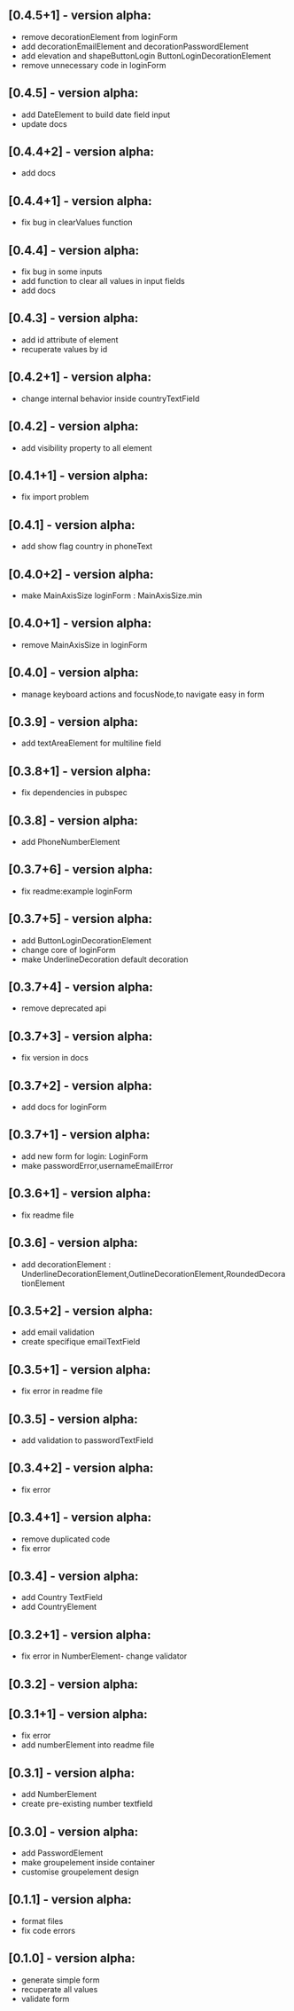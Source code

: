 ## [0.4.5+1] - version alpha:
*  remove decorationElement from loginForm
*  add decorationEmailElement and decorationPasswordElement
*  add elevation  and shapeButtonLogin ButtonLoginDecorationElement
*  remove unnecessary code in loginForm
## [0.4.5] - version alpha:
* add DateElement to build date field input
* update docs
## [0.4.4+2] - version alpha:
* add docs
## [0.4.4+1] - version alpha:
* fix bug in clearValues function
## [0.4.4] - version alpha:
* fix bug in some inputs
* add function to clear all values in input fields
* add docs
## [0.4.3] - version alpha:
* add id attribute of element
* recuperate values by id
## [0.4.2+1] - version alpha:
* change internal behavior inside countryTextField
## [0.4.2] - version alpha:
* add visibility property to all element
## [0.4.1+1] - version alpha:
* fix import problem
## [0.4.1] - version alpha:
* add show flag country in phoneText
## [0.4.0+2] - version alpha:
* make MainAxisSize loginForm : MainAxisSize.min
## [0.4.0+1] - version alpha:
* remove MainAxisSize in loginForm
## [0.4.0] - version alpha:
* manage keyboard actions and focusNode,to navigate easy in form
## [0.3.9] - version alpha:
* add textAreaElement for  multiline field
## [0.3.8+1] - version alpha:
* fix dependencies in pubspec
## [0.3.8] - version alpha:
* add PhoneNumberElement
## [0.3.7+6] - version alpha:
* fix readme:example loginForm
## [0.3.7+5] - version alpha:
* add ButtonLoginDecorationElement
* change core of loginForm
* make UnderlineDecoration default decoration
## [0.3.7+4] - version alpha:
* remove deprecated api
## [0.3.7+3] - version alpha:
* fix version in docs
## [0.3.7+2] - version alpha:
* add docs for loginForm
## [0.3.7+1] - version alpha:
* add new form for login: LoginForm
* make passwordError,usernameEmailError
## [0.3.6+1] - version alpha:
* fix readme file
## [0.3.6] - version alpha:
* add decorationElement : UnderlineDecorationElement,OutlineDecorationElement,RoundedDecorationElement
## [0.3.5+2] - version alpha:
* add email validation
* create specifique emailTextField
## [0.3.5+1] - version alpha:
* fix error in readme file
## [0.3.5] - version alpha:
* add validation to passwordTextField
## [0.3.4+2] - version alpha:
* fix error
## [0.3.4+1] - version alpha:
* remove duplicated code
* fix error
## [0.3.4] - version alpha:
* add Country TextField
* add CountryElement
## [0.3.2+1] - version alpha:
* fix error in NumberElement- change validator
## [0.3.2] - version alpha:
## [0.3.1+1] - version alpha:
* fix error
* add numberElement into readme file
## [0.3.1] - version alpha:
* add NumberElement
* create pre-existing number textfield
## [0.3.0] - version alpha:
* add PasswordElement
* make groupelement inside container
* customise groupelement design
## [0.1.1] - version alpha:
 * format files
 * fix code errors
## [0.1.0] - version alpha:
 * generate simple form
 * recuperate all values
 * validate form
